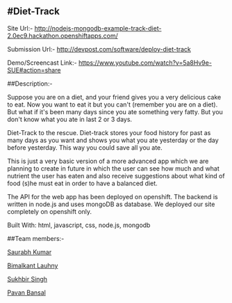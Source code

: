 #**Diet-Track**
---------------------------

Site Url:-
http://nodejs-mongodb-example-track-diet-2.0ec9.hackathon.openshiftapps.com/

Submission Url:-
http://devpost.com/software/deploy-diet-track

Demo/Screencast Link:-
https://www.youtube.com/watch?v=5a8Hv9e-SUE#action=share

##Description:-

Suppose you are on a diet, and your friend gives you a very delicious cake to eat. Now you want to eat it but you can't (remember you are on a diet). But what if it's been many days since you ate something very fatty. But you don't know what you ate in last 2 or 3 days.

Diet-Track to the rescue. Diet-track stores your food history for past as many days as you want and shows you what you ate yesterday or the day before yesterday. This way you could save all you ate.

This is just a very basic version of a more advanced app which we are planning to create in future in which the user can see how much and what nutrient the user has eaten and also receive suggestions about what kind of food (s)he must eat in order to have a balanced diet.

The API for the web app has been deployed on openshift. The backend is written in node.js and uses mongoDB as database. We deployed our site completely on openshift only.


Built With: html, javascript, css, node.js, mongodb

##Team members:-

<a href="https://github.com/saurabh0402">Saurabh Kumar</a>

<a href="https://github.com/code-master5">Bimalkant Lauhny</a>

<a href="https://github.com/sukhbir-singh">Sukhbir Singh</a>

<a href="https://github.com/PAVBAN95https://github.com/code-master5">Pavan Bansal</a>


